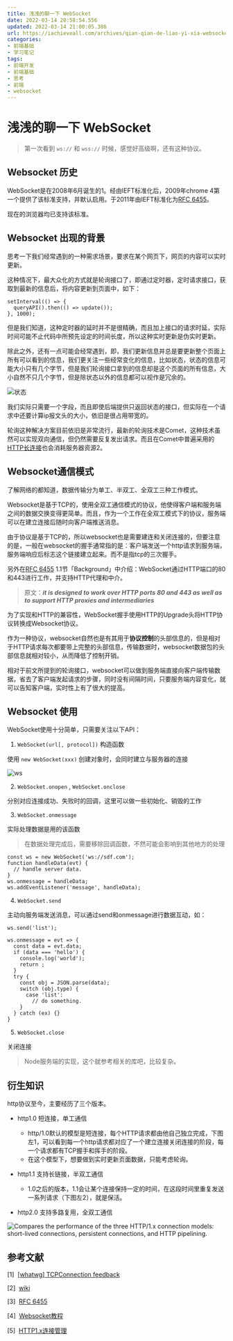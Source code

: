 ```yaml
---
title: 浅浅的聊一下 WebSocket
date: 2022-03-14 20:58:54.556
updated: 2022-03-14 21:00:05.386
url: https://iachieveall.com/archives/qian-qian-de-liao-yi-xia-websocket
categories: 
- 前端基础
- 学习笔记
tags: 
- 前端开发
- 前端基础
- 思考
- 前端
- websocket
---
```


# 浅浅的聊一下 WebSocket

> 第一次看到 `ws://` 和 `wss://` 时候，感觉好高级啊，还有这种协议。

## Websocket 历史

WebSocket是在2008年6月诞生的1。经由IEFT标准化后，2009年chrome 4第一个提供了该标准支持，并默认启用。于2011年由IEFT标准化为[RFC 6455](https://datatracker.ietf.org/doc/html/rfc6455)。

现在的浏览器均已支持该标准。

## Websocket 出现的背景

思考一下我们经常遇到的一种需求场景，要求在某个网页下，网页的内容可以实时更新。

这种情况下，最大众化的方式就是轮询接口了，即通过定时器，定时请求接口，获取到最新的信息后，将内容更新到页面中，如下：

```
setInterval(() => {
  queryAPI().then(() => update());
}, 1000);
```

但是我们知道，这种定时器的延时并不是很精确，而且加上接口的请求时延，实际时间可能不止代码中所预先设定的时间长度，所以这种实时更新是伪实时更新。

除此之外，还有一点可能会经常遇到，即，我们更新信息并总是要更新整个页面上所有可以看到的信息，我们更关注一些经常变化的信息，比如状态，状态的信息可能大小只有几个字节，但是我们轮询接口拿到的信息却是这个页面的所有信息，大小自然不只几个字节，但是除状态以外的信息都可以视作是冗余的。

![状态](https://iachieveall.com/upload/2022/03/image-20220314151620372-082384e5f02c4e61b18d8217cf4ef65b.png)

我们实际只需要一个字段，而且即使后端提供只返回状态的接口，但实际在一个请求中还要计算ip报文头的大小，依旧是很占用带宽的。

轮询这种解决方案目前依旧是非常流行，最新的轮询技术是Comet，这种技术虽然可以实现双向通信，但仍然需要反复发出请求。而且在Comet中普遍采用的[HTTP长连接](https://zh.wikipedia.org/wiki/HTTP%E6%8C%81%E4%B9%85%E9%93%BE%E6%8E%A5)也会消耗服务器资源2。

## Websocket通信模式

了解网络的都知道，数据传输分为单工、半双工、全双工三种工作模式。

Websocket是基于TCP的，使用全双工通信模式的协议，他使得客户端和服务端之间的数据交换变得更简单。而且，作为一个工作在全双工模式下的协议，服务端可以在建立连接后随时向客户端推送消息。

由于协议是基于TCP的，所以websocket也是需要建连和关闭连接的，但要注意的是，一般在websocket的握手通常指的是：客户端发送一个http请求到服务端，服务端响应后标志这个链接建立起来。而不是指tcp的三次握手。

另外在[RFC 6455](https://datatracker.ietf.org/doc/html/rfc6455) 1.1节「Background」中介绍：WebSocket通过HTTP端口的80和443进行工作，并支持HTTP代理和中介。

> 原文：***it is designed to work over HTTP ports 80 and 443 as well as to support HTTP proxies and intermediaries***

为了实现和HTTP的兼容性，WebSocket握手使用HTTP的Upgrade头将HTTP协议转换成Websocket协议。

作为一种协议，websocket自然也是有其用于**协议控制**的头部信息的，但是相对于HTTP请求每次都要带上完整的头部信息，传输数据时，websocket数据包的头部信息就相对较小，从而降低了控制开销。

相对于前文所提到的轮询接口，websocket可以做到服务端直接向客户端传输数据，省去了客户端发起请求的步骤，同时没有间隔时间，只要服务端内容变化，就可以告知客户端，实时性上有了很大的提高。

## Websocket 使用

WebSocket使用十分简单，只需要关注以下API：

1.  `WebSocket(url[, protocol])` 构造函数

使用 `new WebSocket(xxx)` 创建对象时，会同时建立与服务器的连接

![ws](https://iachieveall.com/upload/2022/03/image-20220314180647955-7f70842cbce141d8869a3d8167fedb38.png)

2.  `WebSocket.onopen` , `WebSocket.onclose`

分别对应连接成功、失败时的回调，这里可以做一些初始化、销毁的工作

3.  `WebSocket.onmessage`

实际处理数据是用的该函数

> 在数据处理完成后，需要移除回调函数，不然可能会影响到其他地方的处理

```
const ws = new WebSocket('ws://sdf.com');
function handleData(evt) {
  // handle server data.
}
ws.onmessage = handleData;
ws.addEventListener('message', handleData);
```

4.  `WebSocket.send`

主动向服务端发送消息，可以通过send和onmessage进行数据互动，如：

```
ws.send('list');
​
ws.onmessage = evt => {
  const data = evt.data;
  if (data === 'hello') {
    console.log('world');
    return ;
  }
  try {
    const obj = JSON.parse(data);
    switch (obj.type) {
      case 'list':
        // do something.
    }
  } catch (ex) {}
}
```

5.  `WebSocket.close`

关闭连接

> Node服务端的实现，这个就参考相关的库吧，比较复杂。

## 衍生知识

http协议至今，主要经历了三个版本。

-   http1.0 短连接，单工通信

    -   http/1.0默认的模型是短连接，每个HTTP请求都由他自己独立完成，下图左1，可以看到每一个http请求都对应了一个建立连接关闭连接的阶段，每一个请求都有TCP握手和挥手的阶段。
    -   在这个模型下，想要做到实时更新页面数据，只能考虑轮询。

<!---->

-   http1.1 支持长链接，半双工通信

    -   1.0之后的版本，1.1会让某个连接保持一定的时间，在这段时间里重复发送一系列请求（下图左2），就是保活。

<!---->

-   http2.0 支持多路复用，全双工通信

![Compares the performance of the three HTTP/1.x connection models: short-lived connections, persistent connections, and HTTP pipelining.](https://p1-juejin.byteimg.com/tos-cn-i-k3u1fbpfcp/4da28c677c604614918658a00305ca6f~tplv-k3u1fbpfcp-watermark.image?)
## 参考文献

[1]  [[whatwg] TCPConnection feedback](https://lists.w3.org/Archives/Public/public-whatwg-archive/2008Jun/0165.html)

[2]  [wiki](https://zh.wikipedia.org/wiki/WebSocket)

[3]  [RFC 6455](https://datatracker.ietf.org/doc/html/rfc6455)

[4]  [Websocket教程](https://www.ruanyifeng.com/blog/2017/05/websocket.html)

[5]  [HTTP1.x连接管理](https://developer.mozilla.org/zh-CN/docs/Web/HTTP/Connection_management_in_HTTP_1.x)